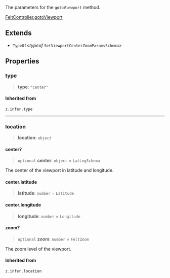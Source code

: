 The parameters for the `gotoViewport` method.

[FeltController.gotoViewport](../../client/interfaces/FeltController.md#gotoviewport)

## Extends

- `TypeOf`\<*typeof* `SetViewportCenterZoomParamsSchema`\>

## Properties

### type

> **type**: `"center"`

#### Inherited from

`z.infer.type`

***

### location

> **location**: `object`

#### center?

> `optional` **center**: `object` = `LatLngSchema`

The center of the viewport in latitude and longitude.

#### center.latitude

> **latitude**: `number` = `Latitude`

#### center.longitude

> **longitude**: `number` = `Longitude`

#### zoom?

> `optional` **zoom**: `number` = `FeltZoom`

The zoom level of the viewport.

#### Inherited from

`z.infer.location`
